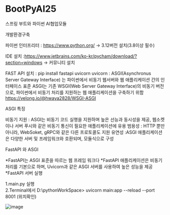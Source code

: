 # BootPyAI25
스프링 부트와 파이썬 AI협업모듈

개발환경구축

파이썬 인터프리터 : https://www.python.org/ -> 3.12버전 설치(3.8이상 필수)

IDE 설치 :https://www.jetbrains.com/ko-kr/pycham/download/?section=windows -> 커뮤니티 설치

FAST API 설치 : pip install fastapi uvicorn uvicorn : ASGI(Asynchronus Server Gateway Interface) 는 파이썬에서 비동기 웹서버와 웹 애플리케이션 간의 인터페이스 표준 ASGI는 기존 WSGI(Web Server Gateway Interface)의 비동기 버전으로, 파이썬에서 비동기 처리를 지원하는 웹 애플리케이션을 구축하기 위함 https://velong.io/@hwaya2828/WSGI-ASGI

ASGI 특징

비동기 지원 : ASGI는 비동기 코드 실행을 지원하며 높은 선능과 동시성을 제공, 웹소켓이나 서버 푸시와 같은 비동기 통신이 필요한 애플리케이션에 유용
범용성 : HTTP 뿐만 아니라, WebSoket, gRPC와 같은 다른 프로토콜도 지원
유연성 :ASGI 애플리케이션은 다양한 서버 및 프레임워크와 호환되며, 모듈식으로 구성

FastAPI 와 ASGI

*FastAPI는 ASGI 표준을 따르는 웹 프레임 워크다
*FastAPI 애플리케이션은 비동기 처리를 기본으로 하며, Uvicorn과 같은 ASGI 서버를 사용하여 높은 성능을 제공
*FastAPI 서버 실행

1.main.py 실행<br>
2.Terminal에서 D:\pythonWorkSpace> uvicorn main:app --reload --port 8001 (위치확인)


![image](https://github.com/user-attachments/assets/1c2eea7f-91e0-447f-9fc3-fc2ae7bcb3ca)
